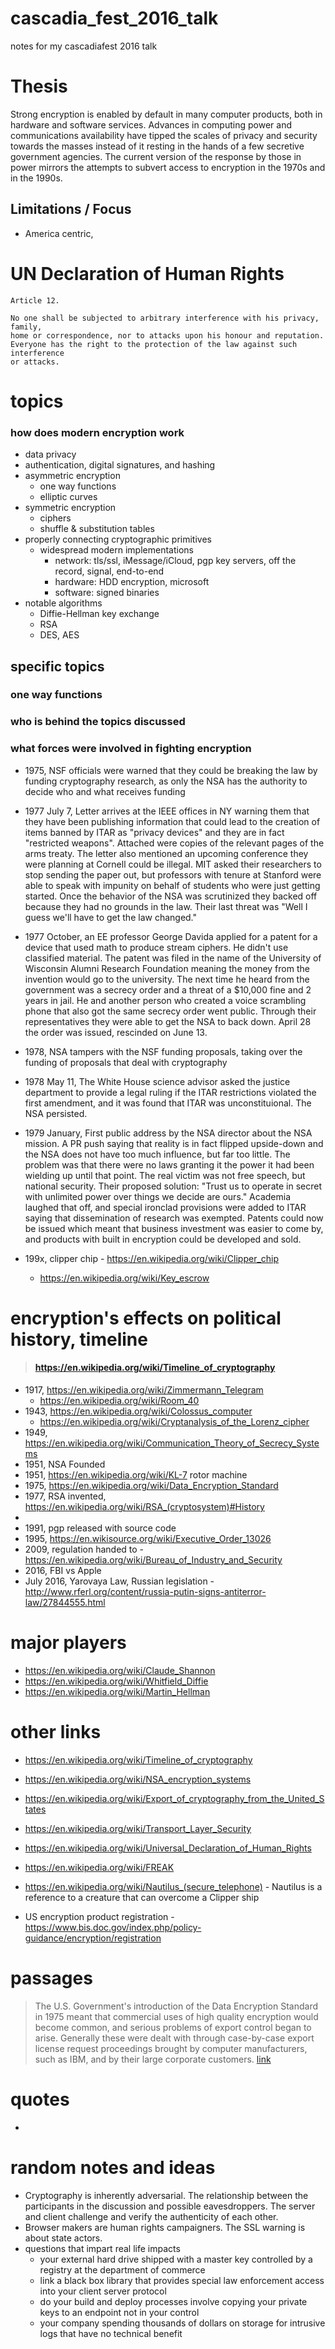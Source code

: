 # cascadia_fest_2016_talk
notes for my cascadiafest 2016 talk

# Thesis

Strong encryption is enabled by default in many computer products, both in hardware and software services.  Advances in computing power and communications availability have tipped the scales of privacy and security towards the masses instead of it resting in the hands of a few secretive government agencies.  The current version of the response by those in power mirrors the attempts to subvert access to encryption in the 1970s and in the 1990s.

## Limitations / Focus

* America centric,

# UN Declaration of Human Rights
```
Article 12.

No one shall be subjected to arbitrary interference with his privacy, family,
home or correspondence, nor to attacks upon his honour and reputation.
Everyone has the right to the protection of the law against such interference
or attacks.
```


# topics

### how does modern encryption work

* data privacy
* authentication, digital signatures, and hashing
* asymmetric encryption
  * one way functions
  * elliptic curves
* symmetric encryption
  * ciphers
  * shuffle & substitution tables
* properly connecting cryptographic primitives
  * widespread modern implementations
    * network: tls/ssl, iMessage/iCloud, pgp key servers, off the record, signal, end-to-end
    * hardware: HDD encryption, microsoft
    * software: signed binaries
* notable algorithms
  * Diffie-Hellman key exchange
  * RSA
  * DES, AES

## specific topics

### one way functions





### who is behind the topics discussed

### what forces were involved in fighting encryption

* 1975, NSF officials were warned that they could be breaking the law by funding cryptography research, as only the NSA has the authority to decide who and what receives funding
* 1977 July 7, Letter arrives at the IEEE offices in NY warning them that they have been publishing information that could lead to the creation of items banned by ITAR as "privacy devices" and they are in fact "restricted weapons".  Attached were copies of the relevant pages of the arms treaty.  The letter also mentioned an upcoming conference they were planning at Cornell could be illegal.  MIT asked their researchers to stop sending the paper out, but professors with tenure at Stanford were able to speak with impunity on behalf of students who were just getting started.  Once the behavior of the NSA was scrutinized they backed off because they had no grounds in the law.  Their last threat was "Well I guess we'll have to get the law changed."
* 1977 October, an EE professor George Davida applied for a patent for a device that used math to produce stream ciphers.  He didn't use classified material.  The patent was filed in the name of the University of Wisconsin Alumni Research Foundation meaning the money from the invention would go to the university.  The next time he heard from the government was a secrecy order and a threat of a $10,000 fine and 2 years in jail.  He and another person who created a voice scrambling phone that also got the same secrecy order went public.  Through their representatives they were able to get the NSA to back down.  April 28 the order was issued, rescinded on June 13.
* 1978, NSA tampers with the NSF funding proposals, taking over the funding of proposals that deal with cryptography
* 1978 May 11, The White House science advisor asked the justice department to provide a legal ruling if the ITAR restrictions violated the first amendment, and it was found that ITAR was unconstituional.  The NSA persisted.
* 1979 January, First public address by the NSA director about the NSA mission.  A PR push saying that reality is in fact flipped upside-down and the NSA does not have too much influence, but far too little.  The problem was that there were no laws granting it the power it had been wielding up until that point.  The real victim was not free speech, but national security.  Their proposed solution: "Trust us to operate in secret with unlimited power over things we decide are ours."  Academia laughed that off, and special ironclad provisions were added to ITAR saying that dissemination of research was exempted.  Patents could now be issued which meant that business investment was easier to come by, and products with built in encryption could be developed and sold.

* 199x, clipper chip - https://en.wikipedia.org/wiki/Clipper_chip
  * https://en.wikipedia.org/wiki/Key_escrow


# encryption's effects on political history, timeline

> #### https://en.wikipedia.org/wiki/Timeline_of_cryptography

* 1917, https://en.wikipedia.org/wiki/Zimmermann_Telegram
  * https://en.wikipedia.org/wiki/Room_40  
* 1943, https://en.wikipedia.org/wiki/Colossus_computer
  * https://en.wikipedia.org/wiki/Cryptanalysis_of_the_Lorenz_cipher
* 1949, https://en.wikipedia.org/wiki/Communication_Theory_of_Secrecy_Systems
* 1951, NSA Founded
* 1951, https://en.wikipedia.org/wiki/KL-7 rotor machine
* 1975, https://en.wikipedia.org/wiki/Data_Encryption_Standard
* 1977, RSA invented, https://en.wikipedia.org/wiki/RSA_(cryptosystem)#History
*
* 1991, pgp released with source code
* 1995, https://en.wikisource.org/wiki/Executive_Order_13026
* 2009, regulation handed to - https://en.wikipedia.org/wiki/Bureau_of_Industry_and_Security
* 2016, FBI vs Apple
* July 2016, Yarovaya Law, Russian legislation - http://www.rferl.org/content/russia-putin-signs-antiterror-law/27844555.html

# major players

* https://en.wikipedia.org/wiki/Claude_Shannon
* https://en.wikipedia.org/wiki/Whitfield_Diffie
* https://en.wikipedia.org/wiki/Martin_Hellman


# other links

* https://en.wikipedia.org/wiki/Timeline_of_cryptography
* https://en.wikipedia.org/wiki/NSA_encryption_systems
* https://en.wikipedia.org/wiki/Export_of_cryptography_from_the_United_States
* https://en.wikipedia.org/wiki/Transport_Layer_Security
* https://en.wikipedia.org/wiki/Universal_Declaration_of_Human_Rights
* https://en.wikipedia.org/wiki/FREAK
* https://en.wikipedia.org/wiki/Nautilus_(secure_telephone) - Nautilus is a reference to a creature that can overcome a Clipper ship

* US encryption product registration - https://www.bis.doc.gov/index.php/policy-guidance/encryption/registration



# passages

>  The U.S. Government's introduction of the Data Encryption Standard in 1975 meant that commercial uses of high quality encryption would become common, and serious problems of export control began to arise. Generally these were dealt with through case-by-case export license request proceedings brought by computer manufacturers, such as IBM, and by their large corporate customers. [link](https://en.wikipedia.org/wiki/Export_of_cryptography_from_the_United_States#Cold_War_era)

>

# quotes

-

# random notes and ideas

* Cryptography is inherently adversarial.  The relationship between the participants in the discussion and possible eavesdroppers.  The server and client challenge and verify the authenticity of each other.
* Browser makers are human rights campaigners.  The SSL warning is about state actors.
* questions that impart real life impacts
  * your external hard drive shipped with a master key controlled by a registry at the department of commerce
  * link a black box library that provides special law enforcement access into your client server protocol
  * do your build and deploy processes involve copying your private keys to an endpoint not in your control
  * your company spending thousands of dollars on storage for intrusive logs that have no technical benefit
